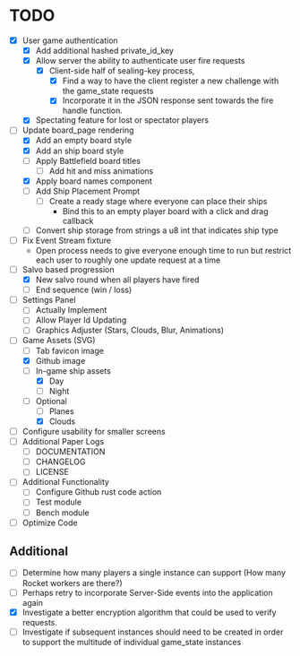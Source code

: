 # TODO
- [X] User game authentication
	- [X] Add additional hashed private_id_key
	- [X] Allow server the ability to authenticate user fire requests
		- [X] Client-side half of sealing-key process, 
			- [X] Find a way to have the client register a new challenge with the game_state requests
			- [X] Incorporate it in the JSON response sent towards the fire handle function.
	- [X] Spectating feature for lost or spectator players
- [ ] Update board_page rendering
	- [X] Add an empty board style
	- [X] Add an ship board style
    - [ ] Apply Battlefield board titles
        - [ ] Add hit and miss animations
    - [X] Apply board names component
	- [ ] Add Ship Placement Prompt
		- [ ] Create a ready stage where everyone can place their ships
            - Bind this to an empty player board with a click and drag callback
    - [ ] Convert ship storage from strings a u8 int that indicates ship type
- [ ] Fix Event Stream fixture
    - Open process needs to give everyone enough time to run but restrict each user to roughly
    one update request at a time
- [ ] Salvo based progression
	- [X] New salvo round when all players have fired
	- [ ] End sequence (win / loss)
- [ ] Settings Panel
	- [ ] Actually Implement
	- [ ] Allow Player Id Updating
	- [ ] Graphics Adjuster (Stars, Clouds, Blur, Animations)
- [ ] Game Assets (SVG)
	- [ ] Tab favicon image
	- [X] Github image
	- [ ] In-game ship assets
		- [X] Day
		- [ ] Night
	- [ ] Optional
		- [ ] Planes
		- [X] Clouds
- [ ] Configure usability for smaller screens
- [ ] Additional Paper Logs
	- [ ] DOCUMENTATION
	- [ ] CHANGELOG
	- [ ] LICENSE
- [ ] Additional Functionality
	- [ ] Configure Github rust code action
	- [ ] Test module
	- [ ] Bench module
- [ ] Optimize Code

## Additional
- [ ] Determine how many players a single instance can support (How many Rocket workers are there?)
- [ ] Perhaps retry to incorporate Server-Side events into the application again
- [X] Investigate a better encryption algorithm that could be used to verify requests.
- [ ] Investigate if subsequent instances should need to be created in order to support the multitude of individual game_state instances

